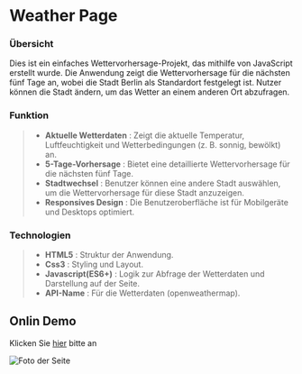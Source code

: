 # Weather Page


### Übersicht

Dies ist ein einfaches Wettervorhersage-Projekt, das mithilfe von JavaScript erstellt wurde. Die Anwendung zeigt die Wettervorhersage für die nächsten fünf Tage an, wobei die Stadt Berlin als Standardort festgelegt ist. Nutzer können die Stadt ändern, um das Wetter an einem anderen Ort abzufragen.


### Funktion 

> - **Aktuelle Wetterdaten** : Zeigt die aktuelle Temperatur, Luftfeuchtigkeit und Wetterbedingungen (z. B. sonnig, bewölkt) an.
> - **5-Tage-Vorhersage** : Bietet eine detaillierte Wettervorhersage für die nächsten fünf Tage.
> - **Stadtwechsel** : Benutzer können eine andere Stadt auswählen, um die Wettervorhersage für diese Stadt anzuzeigen.
> - **Responsives Design** : Die Benutzeroberfläche ist für Mobilgeräte und Desktops optimiert.



### Technologien

> - **HTML5** : Struktur der Anwendung.
> - **Css3** : Styling und Layout.
> - **Javascript(ES6+)** : Logik zur Abfrage der Wetterdaten und Darstellung auf der Seite.
> - **API-Name** : Für die Wetterdaten (openweathermap).


## Onlin Demo
Klicken Sie [hier](https://elihasch.github.io/weatherPage/) bitte an

![Foto der Seite](https://github.com/user-attachments/assets/24ea3e21-8fb5-4e9b-a404-59aaf73fba97)


